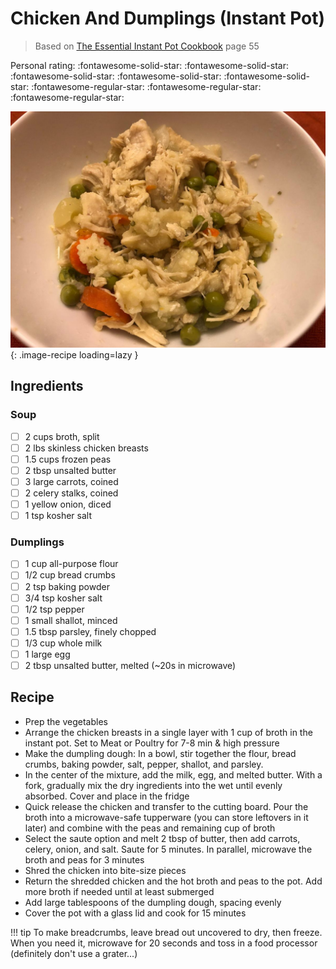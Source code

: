 # Chicken And Dumplings (Instant Pot)

> Based on [The Essential Instant Pot Cookbook] page 55

<!-- {cts} rating=2; (User can specify rating on scale of 1-5) -->

Personal rating: :fontawesome-solid-star: :fontawesome-solid-star: :fontawesome-solid-star: :fontawesome-solid-star: :fontawesome-solid-star: :fontawesome-regular-star: :fontawesome-regular-star: :fontawesome-regular-star:

<!-- {cte} -->

<!-- {cts} name_image=chicken_and_dumplings_instant_pot.jpeg; (User can specify image name) -->

![chicken_and_dumplings_instant_pot.jpeg](./chicken_and_dumplings_instant_pot.jpeg){: .image-recipe loading=lazy }

<!-- {cte} -->

## Ingredients

### Soup

- [ ] 2 cups broth, split
- [ ] 2 lbs skinless chicken breasts
- [ ] 1.5 cups frozen peas
- [ ] 2 tbsp unsalted butter
- [ ] 3 large carrots, coined
- [ ] 2 celery stalks, coined
- [ ] 1 yellow onion, diced
- [ ] 1 tsp kosher salt

### Dumplings

- [ ] 1 cup all-purpose flour
- [ ] 1/2 cup bread crumbs
- [ ] 2 tsp baking powder
- [ ] 3/4 tsp kosher salt
- [ ] 1/2 tsp pepper
- [ ] 1 small shallot, minced
- [ ] 1.5 tbsp parsley, finely chopped
- [ ] 1/3 cup whole milk
- [ ] 1 large egg
- [ ] 2 tbsp unsalted butter, melted (~20s in microwave)

## Recipe

- Prep the vegetables
- Arrange the chicken breasts in a single layer with 1 cup of broth in the instant pot. Set to Meat or Poultry for 7-8 min & high pressure
- Make the dumpling dough: In a bowl, stir together the flour, bread crumbs, baking powder, salt, pepper, shallot, and parsley.
- In the center of the mixture, add the milk, egg, and melted butter. With a fork, gradually mix the dry ingredients into the wet until evenly absorbed. Cover and place in the fridge
- Quick release the chicken and transfer to the cutting board. Pour the broth into a microwave-safe tupperware (you can store leftovers in it later) and combine with the peas and remaining cup of broth
- Select the saute option and melt 2 tbsp of butter, then add carrots, celery, onion, and salt. Saute for 5 minutes. In parallel, microwave the broth and peas for 3 minutes
- Shred the chicken into bite-size pieces
- Return the shredded chicken and the hot broth and peas to the pot. Add more broth if needed until at least submerged
- Add large tablespoons of the dumpling dough, spacing evenly
- Cover the pot with a glass lid and cook for 15 minutes

!!! tip To make breadcrumbs, leave bread out uncovered to dry, then freeze. When you need it, microwave for 20 seconds and toss in a food processor (definitely don't use a grater...)

[the essential instant pot cookbook]: https://smile.amazon.com/Essential-Instant-Pot-Cookbook-Foolproof/dp/0399580883
